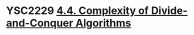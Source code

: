 # YSC2229 [4.4. Complexity of Divide-and-Conquer Algorithms](https://ilyasergey.net/YSC2229/week-04-divide-and-conquer-complexity.html#complexity-of-divide-and-conquer-algorithms)

